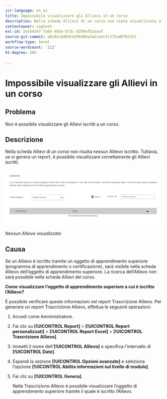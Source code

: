 ```yaml
---
jcr-language: en_us
title: Impossibile visualizzare gli Allievi in un corso
description: Nella scheda Allievi di un corso non viene visualizzato alcun Allievo iscritto a Adobe Learning Manager. Tuttavia, se si genera un report, è possibile visualizzare correttamente gli Allievi iscritti.
contentowner: saghosh
exl-id: 2ea54347-fa6b-493e-b73c-d350efb2aaaf
source-git-commit: a0c01c0d691429bd66a3a2ce4cfc175ad0703157
workflow-type: tm+mt
source-wordcount: '212'
ht-degree: 58%

---
```


# Impossibile visualizzare gli Allievi in un corso

## Problema

Non è possibile visualizzare gli Allievi iscritti a un corso.

## Descrizione

Nella scheda Allievi di un corso non risulta nessun Allievo iscritto. Tuttavia, se si genera un report, è possibile visualizzare correttamente gli Allievi iscritti.

![](assets/no-learners.png)

*Nessun Allievo visualizzato*

## Causa

Se un Allievo è iscritto tramite un oggetto di apprendimento superiore (programma di apprendimento o certificazione), sarà visibile nella scheda Allievo dell’oggetto di apprendimento superiore. La ricerca dell’Allievo non sarà possibile nella scheda Allievi del corso.

**Come visualizzare l’oggetto di apprendimento superiore a cui è iscritto l’Allievo?**

È possibile verificare queste informazioni nel report Trascrizione Allievo. Per generare un report Trascrizione Allievo, effettua le seguenti operazioni:

1. Accedi come Amministratore.
1. Fai clic su **[!UICONTROL Report]** > **[!UICONTROL Report personalizzati]** > **[!UICONTROL Report Excel]** > **[!UICONTROL Trascrizione Allievo]**.

1. Immetti il nome dell&#39;**[!UICONTROL Allievo]** e specifica l&#39;intervallo di **[!UICONTROL Date]**.
1. Espandi la sezione **[!UICONTROL Opzioni avanzate]** e seleziona l’opzione **[!UICONTROL Abilita informazioni sul livello di modulo]**.
1. Fai clic su **[!UICONTROL Genera]**.

   Nella Trascrizione Allievo è possibile visualizzare l’oggetto di apprendimento superiore tramite il quale è iscritto l’Allievo.
